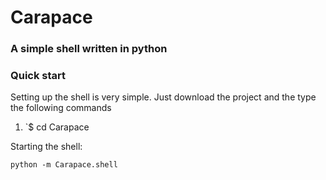 # Carapace

### A simple shell written in python


### Quick start 
Setting up the shell is very simple. Just download the project and the type the following commands

1. `$ cd Carapace

Starting the shell:

    python -m Carapace.shell


